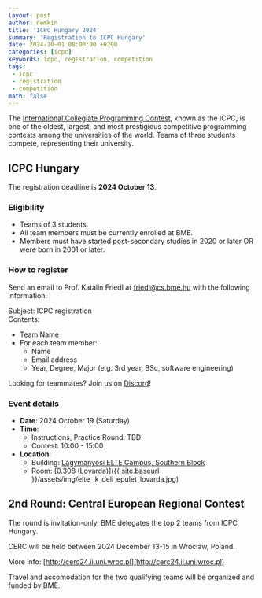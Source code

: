 ```yaml
---
layout: post
author: nemkin
title: 'ICPC Hungary 2024'
summary: 'Registration to ICPC Hungary'
date: 2024-10-01 08:00:00 +0200
categories: [icpc]
keywords: icpc, registration, competition
tags:
 - icpc
 - registration
 - competition
math: false
---
```


The [International Collegiate Programming Contest](https://icpc.global), known as the ICPC, is one of the oldest,
largest, and most prestigious competitive programming contests among the universities of the world. Teams of three
students compete, representing their university.

## ICPC Hungary

The registration deadline is **2024 October 13**.

### Eligibility

- Teams of 3 students.
- All team members must be currently enrolled at BME.
- Members must have started post-secondary studies in 2020 or later OR were born in 2001 or later.

### How to register

Send an email to Prof. Katalin Friedl at [friedl@cs.bme.hu](mailto:friedl@cs.bme.hu) with the following information:

Subject: ICPC registration  
Contents:
- Team Name
- For each team member:
  - Name
  - Email address
  - Year, Degree, Major (e.g. 3rd year, BSc, software engineering)

Looking for teammates? Join us on [Discord](https://vprog.hu/discord)!

### Event details

- **Date**: 2024 October 19 (Saturday)
- **Time**:
  - Instructions, Practice Round: TBD
  - Contest: 10:00 - 15:00
- **Location**:
  - Building: [Lágymányosi ELTE Campus, Southern Block](https://goo.gl/maps/c3KgQrZBMH2mBtmq5)
  - Room: [0.308 (Lovarda)]({{ site.baseurl }}/assets/img/elte_ik_deli_epulet_lovarda.jpg)

## 2nd Round: Central European Regional Contest

The round is invitation-only, BME delegates the top 2 teams from ICPC Hungary.

CERC will be held between 2024 December 13-15 in Wrocław, Poland.

More info: [http://cerc24.ii.uni.wroc.pl](http://cerc24.ii.uni.wroc.pl)

Travel and accomodation for the two qualifying teams will be organized and funded by BME.
